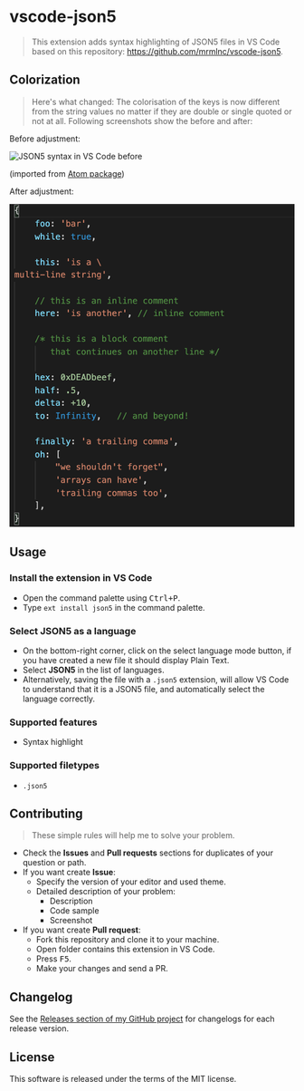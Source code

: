 # vscode-json5

> This extension adds syntax highlighting of JSON5 files in VS Code based on this repository: https://github.com/mrmlnc/vscode-json5.

## Colorization

> Here's what changed: The colorisation of the keys is now different from the string values no matter if they are double or single quoted or not at all. Following screenshots show the before and after:


Before adjustment:

![JSON5 syntax in VS Code before](https://cloud.githubusercontent.com/assets/7034281/19013821/e8150e9a-87e4-11e6-9127-e9ec7c989c86.png)

(imported from [Atom package](https://github.com/wiredmax/language-json5))

After adjustment:

![JSON5 syntax coloring in VS Code after adjustment](https://github.com/katjanakosic/Screenshots/blob/main/Screenshot%202021-09-10%20at%2010.16.39.png?raw=true)

## Usage

### Install the extension in VS Code

  * Open the command palette using <kbd>Ctrl+P</kbd>.
  * Type `ext install json5` in the command palette.

### Select **JSON5** as a language

  * On the bottom-right corner, click on the select language mode button, if you have created a new file it should display Plain Text.
  * Select **JSON5** in the list of languages.
  * Alternatively, saving the file with a `.json5` extension, will allow VS Code to understand that it is a JSON5 file, and automatically select the language correctly.

### Supported features

  * Syntax highlight

### Supported filetypes

  * `.json5`

## Contributing

> These simple rules will help me to solve your problem.

  * Check the **Issues** and **Pull requests** sections for duplicates of your question or path.
  * If you want create **Issue**:
    * Specify the version of your editor and used theme.
    * Detailed description of your problem:
      * Description
      * Code sample
      * Screenshot
  * If you want create **Pull request**:
    * Fork this repository and clone it to your machine.
    * Open folder contains this extension in VS Code.
    * Press <kbd>F5</kbd>.
    * Make your changes and send a PR.

## Changelog

See the [Releases section of my GitHub project](https://github.com/katjanakosic/vscode-json5/releases) for changelogs for each release version.

## License

This software is released under the terms of the MIT license.
